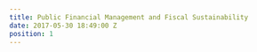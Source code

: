```yaml
---
title: Public Financial Management and Fiscal Sustainability
date: 2017-05-30 18:49:00 Z
position: 1
---
```


